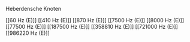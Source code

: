Heberdensche Knoten

[[60 Hz (E)]]
[[410 Hz (E)]]
[[870 Hz (E)]]
[[7500 Hz (E)]]
[[8000 Hz (E)]]
[[77500 Hz (E)]]
[[187500 Hz (E)]]
[[358810 Hz (E)]]
[[721000 Hz (E)]]
[[986220 Hz (E)]]